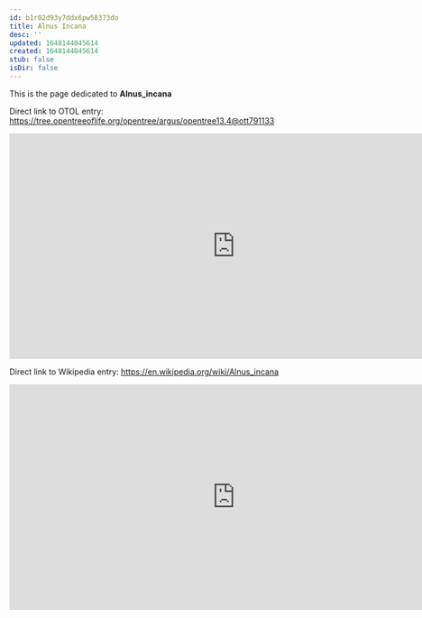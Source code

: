 ```yaml
---
id: b1r02d93y7ddx6pw58373do
title: Alnus Incana
desc: ''
updated: 1648144045614
created: 1648144045614
stub: false
isDir: false
---
```

This is the page dedicated to **Alnus_incana**


Direct link to OTOL entry: https://tree.opentreeoflife.org/opentree/argus/opentree13.4@ott791133



<html>
    <body>
    <iframe src="https://tree.opentreeoflife.org/opentree/argus/opentree13.4@ott791133"
    width="800" height="400" frameborder="0" allowfullscreen> </iframe>
    </body>
</html>
    


Direct link to Wikipedia entry: https://en.wikipedia.org/wiki/Alnus_incana



<html>
    <body>
    <iframe src="https://en.wikipedia.org/wiki/Alnus_incana"
    width="800" height="400" frameborder="0" allowfullscreen> </iframe>
    </body>
</html>
    
